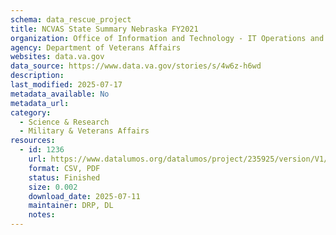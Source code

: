 ```yaml
---
schema: data_rescue_project 
title: NCVAS State Summary Nebraska FY2021
organization: Office of Information and Technology - IT Operations and Services (ITOPS)
agency: Department of Veterans Affairs
websites: data.va.gov
data_source: https://www.data.va.gov/stories/s/4w6z-h6wd
description: 
last_modified: 2025-07-17
metadata_available: No
metadata_url: 
category:
  - Science & Research 
  - Military & Veterans Affairs 
resources:
  - id: 1236
    url: https://www.datalumos.org/datalumos/project/235925/version/V1/view
    format: CSV, PDF
    status: Finished
    size: 0.002
    download_date: 2025-07-11
    maintainer: DRP, DL
    notes: 
---
```


